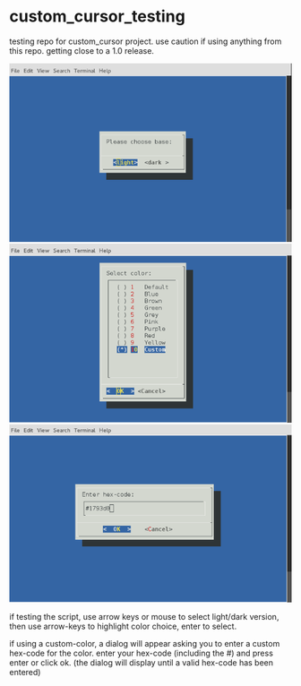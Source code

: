 # custom_cursor_testing

testing repo for custom_cursor project. use caution if using anything from this repo.
getting close to a 1.0 release.

![](screens/screen-01.png "dark/light")
![](screens/screen-02.png "colors")
![](screens/screen-03.png "custom-color")

if testing the script, use arrow keys or mouse to select light/dark
version, then use arrow-keys to highlight color choice, enter to select.

if using a custom-color, a dialog will appear asking you to enter
a custom hex-code for the color. enter your hex-code (including the #)
and press enter or click ok. (the dialog will display until a valid
hex-code has been entered)




